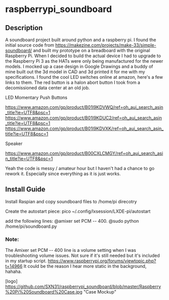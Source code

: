 # raspberrypi_soundboard

## Description
A soundboard project built around python and a raspberry pi. I found the initial source code from https://makezine.com/projects/make-33/simple-soundboard/ and built my prototype on a breadboard with the original Raspberry Pi. When I decided to build the actual device I had to upgrade to the Raspberry Pi 3 as the HATs were only being manufactured for the newer models. I mocked up a case design in Google Drawings and a buddy of mine built out the 3d model in CAD and 3d printed it for me with my specifications. I found the cool LED switches online at amazon, here's a few links to them. The red button is a halon abort button I took from a decomissioned data center at an old job.

LED Momentary Push Buttons

https://www.amazon.com/gp/product/B01I9KDVWQ/ref=oh_aui_search_asin_title?ie=UTF8&psc=1
https://www.amazon.com/gp/product/B01I9KDUC2/ref=oh_aui_search_asin_title?ie=UTF8&psc=1
https://www.amazon.com/gp/product/B01I9KDVXK/ref=oh_aui_search_asin_title?ie=UTF8&psc=1

Speaker

https://www.amazon.com/gp/product/B00CXLCMGY/ref=oh_aui_search_asin_title?ie=UTF8&psc=1


Yeah the code is messy / amateur hour but I haven't had a chance to go rework it. Especially since everything as it is just works.

## Install Guide
Install Raspian and copy soundboard files to /home/pi direcotry

Create the autostart piece:
pico ~/.config/lxsession/LXDE-pi/autostart

add the following lines:
@amixer set PCM -- 400.
@sudo python /home/pi/soundboard.py

### Note:
The Amixer set PCM -- 400 line is a volume setting when I was troubleshooting volume issues. Not sure if it's still needed but it's included in my startup script. https://www.raspberrypi.org/forums/viewtopic.php?t=14966
It could be the reason I hear more static in the background,  hahaha.

[logo] https://github.com/SXN31/raspberrypi_soundboard/blob/master/Raspberry%20Pi%20Soundboard%20Case.jpg "Case Mockup"
